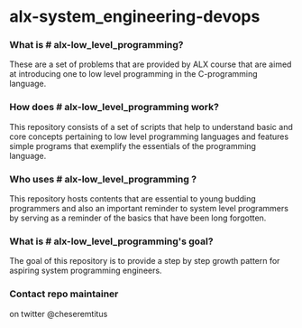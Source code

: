 # alx-system_engineering-devops
### What is # alx-low_level_programming?

These are a set of problems that are provided by ALX course that are aimed at 
introducing one to low level programming in the C-programming language.

### How does # alx-low_level_programming work?
This repository consists of a set of scripts that help to understand basic and core concepts pertaining to low level programming languages and features simple programs that exemplify the essentials of the programming language. 

### Who uses # alx-low_level_programming ?

This repository hosts contents that are essential to young budding programmers and also an important reminder to system level programmers by serving as a reminder of the basics that have been long forgotten. 

### What is # alx-low_level_programming's goal?

The goal of this repository is to provide a step by step growth pattern for aspiring system programming  engineers.

### Contact repo maintainer
  on twitter @cheseremtitus 
